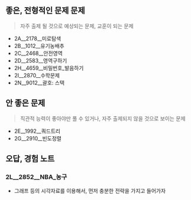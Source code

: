 ## 좋은, 전형적인 문제 문제
> 자주 출제 될 것으로 예상되는 문제, 교훈이 되는 문제

- 2A__2178__미로탐색
- 2B__1012__유기농배추
- 2C__2468__안전영역
- 2D__2583__영역구하기
- 2H__4659__비밀번호_발음하기
- 2I__2870__수학문제
- 2N__9012__괄호: 스택

## 안 좋은 문제
> 직관적 능력이 좋아야만 풀 수 있거나, 자주 출제되지 않을 것으로 보이는 문제

- 2E__1992__쿼드트리
- 2G__2910__빈도정렬

## 오답, 경험 노트

### 2L__2852__NBA_농구
- 그래프 등의 시각자료를 이용해서, 먼저 충분한 전략을 가지고 들어가자